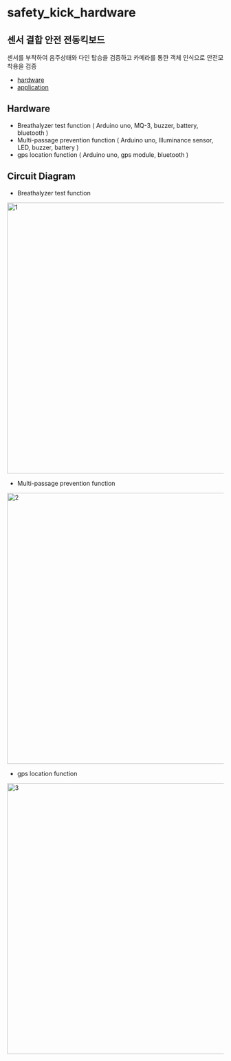 # safety_kick_hardware

## 센서 결합 안전 전동킥보드
센서를 부착하여 음주상태와 다인 탑승을 검증하고 카메라를 통한 객체 인식으로 안전모 착용을 검증

- [hardware](https://github.com/Seong-A/safety_kick_hardware.git) 
- [application](https://github.com/Seong-A/safety_kick.git)

## Hardware
- Breathalyzer test function ( Arduino uno, MQ-3, buzzer, battery, bluetooth )
- Multi-passage prevention function ( Arduino uno, Illuminance sensor, LED, buzzer, battery )
- gps location function ( Arduino uno, gps module, bluetooth )

## Circuit Diagram
- Breathalyzer test function

<img width="630" alt="1" src="https://github.com/Seong-A/safety_kick/assets/83965377/83a42b3a-f5a9-4887-ab09-a06a924bbbb5">

- Multi-passage prevention function
  
<img width="630" alt="2" src="https://github.com/Seong-A/safety_kick/assets/83965377/8fc280e1-219a-4da5-876a-f63569923bfb">

- gps location function

<img width="630" alt="3" src="https://github.com/Seong-A/safety_kick/assets/83965377/495ad1f6-fd54-40d9-83a7-896a80b9cf21">
